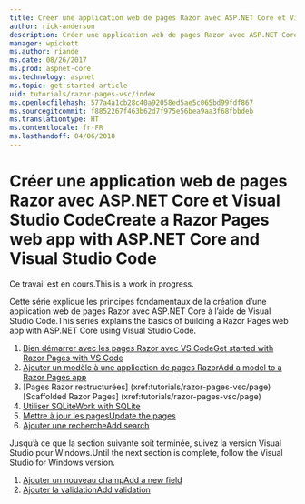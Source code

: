 ```yaml
---
title: Créer une application web de pages Razor avec ASP.NET Core et Visual Studio Code
author: rick-anderson
description: Créer une application web de pages Razor avec ASP.NET Core et EF Core.
manager: wpickett
ms.author: riande
ms.date: 08/26/2017
ms.prod: aspnet-core
ms.technology: aspnet
ms.topic: get-started-article
uid: tutorials/razor-pages-vsc/index
ms.openlocfilehash: 577a4a1cb28c40a92058ed5ae5c065bd99fdf867
ms.sourcegitcommit: f8852267f463b62d7f975e56bea9aa3f68fbbdeb
ms.translationtype: HT
ms.contentlocale: fr-FR
ms.lasthandoff: 04/06/2018
---
```

# <a name="create-a-razor-pages-web-app-with-aspnet-core-and-visual-studio-code"></a><span data-ttu-id="37b33-103">Créer une application web de pages Razor avec ASP.NET Core et Visual Studio Code</span><span class="sxs-lookup"><span data-stu-id="37b33-103">Create a Razor Pages web app with ASP.NET Core and Visual Studio Code</span></span>

<span data-ttu-id="37b33-104">Ce travail est en cours.</span><span class="sxs-lookup"><span data-stu-id="37b33-104">This is a work in progress.</span></span>

<span data-ttu-id="37b33-105">Cette série explique les principes fondamentaux de la création d’une application web de pages Razor avec ASP.NET Core à l’aide de Visual Studio Code.</span><span class="sxs-lookup"><span data-stu-id="37b33-105">This series explains the basics of building a Razor Pages web app with ASP.NET Core using Visual Studio Code.</span></span>

1. [<span data-ttu-id="37b33-106">Bien démarrer avec les pages Razor avec VS Code</span><span class="sxs-lookup"><span data-stu-id="37b33-106">Get started with Razor Pages with VS Code</span></span>](xref:tutorials/razor-pages-vsc/razor-pages-start)
2. [<span data-ttu-id="37b33-107">Ajouter un modèle à une application de pages Razor</span><span class="sxs-lookup"><span data-stu-id="37b33-107">Add a model to a Razor Pages app</span></span>](xref:tutorials/razor-pages-vsc/model)
3. <span data-ttu-id="37b33-108">[Pages Razor restructurées]         (xref:tutorials/razor-pages-vsc/page)</span><span class="sxs-lookup"><span data-stu-id="37b33-108">[Scaffolded Razor Pages]         (xref:tutorials/razor-pages-vsc/page)</span></span>
4. [<span data-ttu-id="37b33-109">Utiliser SQLite</span><span class="sxs-lookup"><span data-stu-id="37b33-109">Work with SQLite</span></span>](xref:tutorials/razor-pages-vsc/sql)
5. [<span data-ttu-id="37b33-110">Mettre à jour les pages</span><span class="sxs-lookup"><span data-stu-id="37b33-110">Update the pages</span></span>](xref:tutorials/razor-pages-vsc/da1)
6. [<span data-ttu-id="37b33-111">Ajouter une recherche</span><span class="sxs-lookup"><span data-stu-id="37b33-111">Add search</span></span>](xref:tutorials/razor-pages-vsc/search)

<span data-ttu-id="37b33-112">Jusqu’à ce que la section suivante soit terminée, suivez la version Visual Studio pour Windows.</span><span class="sxs-lookup"><span data-stu-id="37b33-112">Until the next section is complete, follow the Visual Studio for Windows version.</span></span>

1. [<span data-ttu-id="37b33-113">Ajouter un nouveau champ</span><span class="sxs-lookup"><span data-stu-id="37b33-113">Add a new field</span></span>](xref:tutorials/razor-pages/new-field)
1. [<span data-ttu-id="37b33-114">Ajouter la validation</span><span class="sxs-lookup"><span data-stu-id="37b33-114">Add validation</span></span>](xref:tutorials/razor-pages/validation)

